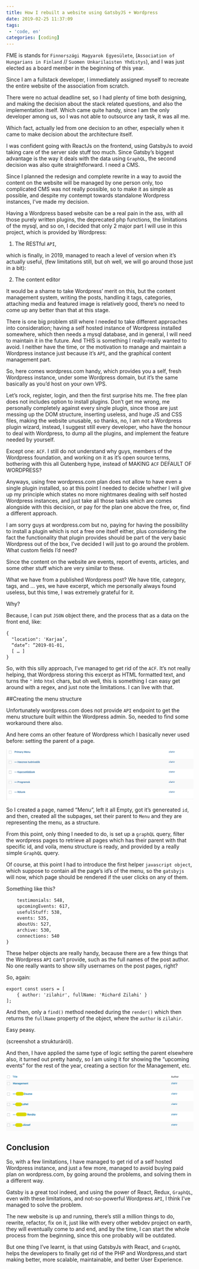 ```yaml
---
title: How I rebuilt a website using GatsbyJS + Wordpress
date: 2019-02-25 11:37:09
tags:
 - 'code, en'
categories: [coding]
---
```


FME is stands for `Finnországi Magyarok Egyesülete`, (`Association of Hungarians in Finland` // `Suomen Unkarilaisten Yhdistys`), and I was just elected as a board member in the beginning of this year. 

Since I am a fullstack developer, I immediately assigned myself to recreate the entire website of the association from scratch. 

There were no actual deadline set, so I had plenty of time both designing, and making the decision about the stack related questions, and also the implementation itself. Which came quite handy, since I am the only developer among us, so I was not able to outsource any task, it was all me. 

Which fact, actually led from one decision to an other, especially when it came to make decision about the architecture itself. 

I was confident going with ReactJs on the frontend, using GatsbyJs to avoid taking care of the server side stuff too much. Since Gatsby’s biggest advantage is the way it deals with the data using `GraphQL`, the second decision was also quite straightforward. I need a CMS. 

Since I planned the redesign and complete rewrite in a way to avoid the content on the website will be managed by one person only, too complicated CMS was not really possible, so to make it as simple as possible, and despite my contempt towards standalone Wordpress instances,  I’ve made my decision. 

Having a Wordpress based website can be a real pain in the ass, with all those purely written plugins, the deprecated php functions, the limitations of the mysql, and so on, I decided that only 2 major part I will use in this project, which is provided by Wordpress: 

1) The RESTful `API`, 

which is finally, in 2019, managed to reach a level of version when it’s actually useful, (few limitations still, but oh well, we will go around those just in a bit): 

2) The content editor 

It would be a shame to take Wordpress’ merit on this, but the content management system, writing the posts, handling it tags, categories, attaching media and featured image is relatively good, there’s no need to come up any better than that at this stage. 

There is one big problem still where I needed to take different approaches into consideration; having a self hosted instance of Wordpress installed somewhere, which then needs a mysql database, and in general, I will need to maintain it in the future. And THIS is something I really-really wanted to avoid. I neither have the time, or the motivation to manage and maintain a Wordpress instance just because it’s `API`, and the graphical content management part. 

So, here comes wordpress.com handy, which provides you a self, fresh Wordpress instance, under some Wordpress domain, but it’s the same basically as you’d host on your own VPS. 

Let’s rock, register, login, and then the first surprise hits me. The free plan does not includes option to install plugins. Don’t get me wrong, me personally completely against every single plugin, since those are just messing up the DOM structure, inserting useless, and huge JS and CSS files, making the website unusable, so thanks, no, I am not a Wordpress plugin wizard, instead, I suggest still every developer, who have the honour to deal with Wordpress, to dump all the plugins, and implement the feature needed by yourself. 

Except one: `ACF`. I still do not understand why guys, members of the Wordpress foundation, and working on it as it’s open source terms, bothering with this all Gutenberg hype, instead of MAKING `ACF` DEFAULT OF WORDPRESS?

Anyways, using free wordpress.com plan does not allow to have even a single plugin installed, so at this point I needed to decide whether I will give up my principle which states no more nightmares dealing with self hosted Wordpress instances, and just take all those tasks which are comes alongside with this decision, or pay for the plan one above the free, or, find a different approach. 

I am sorry guys at wordpress.com but no, paying for having the possibility to install a plugin which is not a free one itself either, plus considering the fact the functionality that plugin provides should be part of the very basic Wordpress out of the box, I’ve decided I will just to go around the problem. 
 What custom fields I’d need? 

Since the content on the website are events, report of events, articles, and some other stuff which are very similar to these.

What we have from a published Wordpress post? 
We have title, category, tags, and … yes, we have excerpt, which me personally always found useless, but this time, I was extremely grateful for it. 
 
Why? 

Because, I can put `JSON` object there, and the process that as a data on the front end, like: 

```
{
  "location": 'Karjaa’, 
  “date”: “2019-01-01, 
  [ … ]
}
```

So, with this silly approach, I’ve managed to get rid of the `ACF`. It’s not really helping, that Wordpress storing this excerpt as HTML formatted text, and turns the ` " ` into `html` chars, but oh well, this is something I can easy get around with a regex, and just note the limitations. I can live with that. 

##Creating the menu structure

Unfortunately wordpress.com does not provide `API` endpoint to get the menu structure built within the Wordpress admin. So, needed to find some workaround there also.

And here coms an other feature of Wordpress which I basically never used before: setting the parent of a page. 

![Menu structure](./images/menu.png)

So I created a page, named “Menu”, left it all Empty, got it’s genereated `id`, and then, created all the subpages, set their parent to `Menu` and they are representing the menu, as a structure. 

From this point, only thing I needed to do, is set up a `graphQL` query, filter the wordpress pages to retrieve all pages which has their parent with that specific id, and voila, menu structure is ready, and provided by a really simple `GraphQL` query. 

Of course, at this point I had to introduce the first helper `javascript object`, which suppose to contain all the page’s id’s of the menu, so the `gatsbyjs` will now, which page should be rendered if the user clicks on any of them. 

Something like this? 

```export const wordpressIds = {
	testimonials: 548,
	upcomingEvents: 617,
	usefulStuff: 538,
	events: 535,
	aboutUs: 527,
	archive: 530, 
	connections: 540
}
```

These helper objects are really handy, because there are a few things that the Wordpress `API` can’t provide, such  as the full names of the post author. No one really wants to show silly usernames on the post pages, right? 

So, again: 

```
export const users = [
	{ author: 'zilahir', fullName: 'Richard Zilahi' }
];
```

And then, only a `find()` method needed during the `render()` which then returns the `fullName` property of the object, where the `author` is `zilahir`. 

Easy peasy. 

(screenshot a strukturáról). 

And then, I have applied the same type of logic setting the parent elsewhere also, it turned out pretty handy, so I am using it for showing the “upcoming events” for the rest of the year, creating a section for the Management, etc. 

![Management](./images/management.png)

## Conclusion 

So, with a few limitations, I have managed to get rid of a self hosted Wordpress instance, and just a few more, managed to avoid buying paid plan on wordpress.com, by going around the problems, and solving them in a different way. 

Gatsby is a great tool indeed, and using the power of React, Redux, `GraphQL`, even with these limitations, and not-so-powerful Wordpress `API`, I think I’ve managed to solve the problem. 

The new website is up and running, there’s still a million things to do, rewrite, refactor, fix on it, just like with every other webdev project on earth, they will eventually come to and end, and by the time, I can start the whole process from the beginning, since this one probably will be outdated. 

But one thing I’ve learnt, is that using GatsbyJs with React, and `GraphQL` helps the developers to finally get rid of the PHP and Wordpress,and start making better, more scalable, maintainable,  and better User Experience. 


